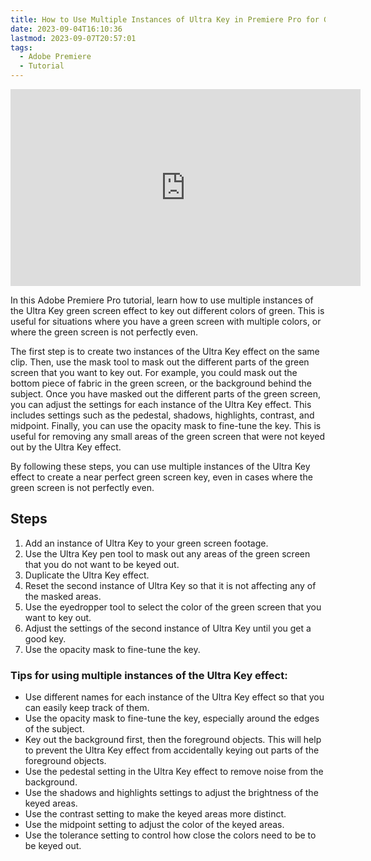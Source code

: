 ```yaml
---
title: How to Use Multiple Instances of Ultra Key in Premiere Pro for Green Screen Keying
date: 2023-09-04T16:10:36
lastmod: 2023-09-07T20:57:01
tags:
  - Adobe Premiere
  - Tutorial
---
```


<div class="iframe-16-9-container">
<iframe class="youTubeIframe" width="560" height="315" src="https://www.youtube.com/embed/d4O4HeDTXCw?si=PW5PmPTeHZrsVWPa" title="YouTube video player" frameborder="0" allow="accelerometer; autoplay; clipboard-write; encrypted-media; gyroscope; picture-in-picture; web-share" allowfullscreen></iframe>
</div>

In this Adobe Premiere Pro tutorial, learn how to use multiple instances of the Ultra Key green screen effect to key out different colors of green. This is useful for situations where you have a green screen with multiple colors, or where the green screen is not perfectly even.

The first step is to create two instances of the Ultra Key effect on the same clip. Then, use the mask tool to mask out the different parts of the green screen that you want to key out. For example, you could mask out the bottom piece of fabric in the green screen, or the background behind the subject. Once you have masked out the different parts of the green screen, you can adjust the settings for each instance of the Ultra Key effect. This includes settings such as the pedestal, shadows, highlights, contrast, and midpoint. Finally, you can use the opacity mask to fine-tune the key. This is useful for removing any small areas of the green screen that were not keyed out by the Ultra Key effect.

By following these steps, you can use multiple instances of the Ultra Key effect to create a near perfect green screen key, even in cases where the green screen is not perfectly even.

## Steps

1. Add an instance of Ultra Key to your green screen footage.
2. Use the Ultra Key pen tool to mask out any areas of the green screen that you do not want to be keyed out.
3. Duplicate the Ultra Key effect.
4. Reset the second instance of Ultra Key so that it is not affecting any of the masked areas.
5. Use the eyedropper tool to select the color of the green screen that you want to key out.
6. Adjust the settings of the second instance of Ultra Key until you get a good key.
7. Use the opacity mask to fine-tune the key.

### Tips for using multiple instances of the Ultra Key effect:

- Use different names for each instance of the Ultra Key effect so that you can easily keep track of them.
- Use the opacity mask to fine-tune the key, especially around the edges of the subject.
- Key out the background first, then the foreground objects. This will help to prevent the Ultra Key effect from accidentally keying out parts of the foreground objects.
- Use the pedestal setting in the Ultra Key effect to remove noise from the background.
- Use the shadows and highlights settings to adjust the brightness of the keyed areas.
- Use the contrast setting to make the keyed areas more distinct.
- Use the midpoint setting to adjust the color of the keyed areas.
- Use the tolerance setting to control how close the colors need to be to be keyed out.
